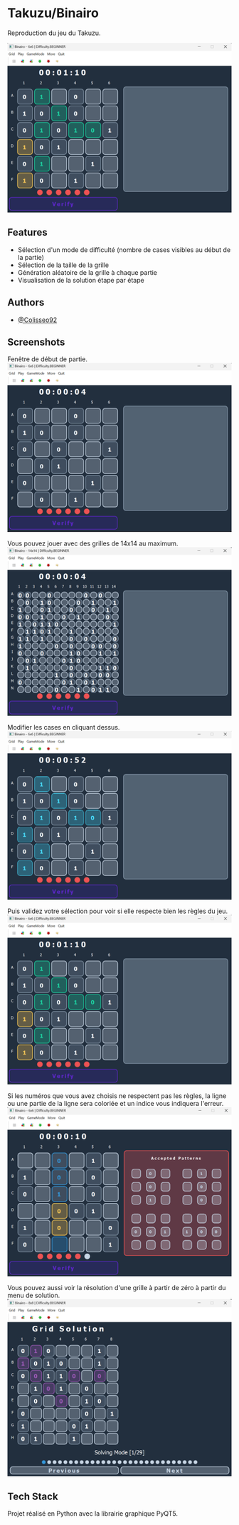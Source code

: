 
# Takuzu/Binairo

Reproduction du jeu du Takuzu.

![App Screenshot](https://github.com/Colisseo92/Strategy-Game---Takuzu-Binairo/blob/main/preview_img/verifying_cell.png)
## Features

- Sélection d'un mode de difficulté (nombre de cases visibles au début de la partie)
- Sélection de la taille de la grille
- Génération aléatoire de la grille à chaque partie
- Visualisation de la solution étape par étape


## Authors

- [@Colisseo92](https://github.com/Colisseo92)


## Screenshots
Fenêtre de début de partie.
![App Screenshot](https://github.com/Colisseo92/Strategy-Game---Takuzu-Binairo/blob/main/preview_img/main_window_6.png)

Vous pouvez jouer avec des grilles de 14x14 au maximum.
![App Screenshot](https://github.com/Colisseo92/Strategy-Game---Takuzu-Binairo/blob/main/preview_img/main_window_14.png)

Modifier les cases en cliquant dessus.
![App Screenshot](https://github.com/Colisseo92/Strategy-Game---Takuzu-Binairo/blob/main/preview_img/selecting_cell.png)

Puis validez votre sélection pour voir si elle respecte bien les règles du jeu.
![App Screenshot](https://github.com/Colisseo92/Strategy-Game---Takuzu-Binairo/blob/main/preview_img/verifying_cell.png)

Si les numéros que vous avez choisis ne respectent pas les règles, la ligne ou une partie de la ligne sera coloriée et un indice vous indiquera l'erreur.
![App Screenshot](https://github.com/Colisseo92/Strategy-Game---Takuzu-Binairo/blob/main/preview_img/error_with_clues.png)

Vous pouvez aussi voir la résolution d'une grille à partir de zéro à partir du menu de solution.
![App Screenshot](https://github.com/Colisseo92/Strategy-Game---Takuzu-Binairo/blob/main/preview_img/solving_window.png)

## Tech Stack

Projet réalisé en Python avec la librairie graphique PyQT5.

